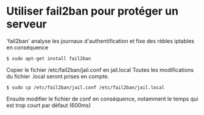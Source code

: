 # Utiliser fail2ban pour protéger un serveur

'fail2ban' analyse les journaux d'authentification et fixe des rèbles iptables en conséquence

    $ sudo apt-get install fail2ban

Copier le fichier /etc/fail2ban/jail.conf en jail.local
Toutes les modifications du fichier .local seront prises en compte.

    $ sudo cp /etc/fail2ban/jail.conf /etc/fail2ban/jail.local

Ensuite modifier le fichier de conf en conséquence, notamment le temps qui est trop court par défaut (600ms)

